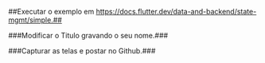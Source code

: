 ##Executar o exemplo em https://docs.flutter.dev/data-and-backend/state-mgmt/simple.##

###Modificar o Titulo gravando o seu nome.###

###Capturar as telas e postar no Github.###
